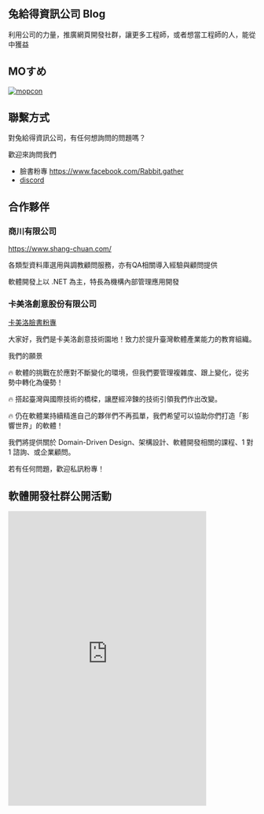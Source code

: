 ## 兔給得資訊公司 Blog

利用公司的力量，推廣網頁開發社群，讓更多工程師，或者想當工程師的人，能從中獲益

## MOすめ

<a href="https://www.youtube.com/channel/UCFpr5TjvP6tFqccS_oTfWHw">
<img src="https://i.imgur.com/FHEbblt.png" alt="mopcon">
</a>

## 聯繫方式

對兔給得資訊公司，有任何想詢問的問題嗎？

歡迎來詢問我們

- 臉書粉專 <https://www.facebook.com/Rabbit.gather>
- [discord](https://discord.gg/MmcM6pBU6g)

## 合作夥伴

### 商川有限公司

<https://www.shang-chuan.com/>

各類型資料庫選用與調教顧問服務，亦有QA相關導入經驗與顧問提供

軟體開發上以 .NET 為主，特長為機構內部管理應用開發

### 卡美洛創意股份有限公司

[卡美洛臉書粉專](https://www.facebook.com/%E5%8D%A1%E7%BE%8E%E6%B4%9B%E5%89%B5%E6%84%8F%E6%8A%80%E8%A1%93%E5%9C%92%E5%9C%B0-109405215094370)

大家好，我們是卡美洛創意技術園地！致力於提升臺灣軟體產業能力的教育組織。

我們的願景

🔥 軟體的挑戰在於應對不斷變化的環境，但我們要管理複雜度、跟上變化，從劣勢中轉化為優勢！

🔥 搭起臺灣與國際技術的橋樑，讓歷經淬鍊的技術引領我們作出改變。

🔥 仍在軟體業持續精進自己的夥伴們不再孤單，我們希望可以協助你們打造「影響世界」的軟體！

我們將提供關於 Domain-Driven Design、架構設計、軟體開發相關的課程、1 對 1 諮詢、或企業顧問。

若有任何問題，歡迎私訊粉專！

## 軟體開發社群公開活動

<iframe src="https://calendar.google.com/calendar/embed?src=b3buhruprrkqmo6nhpc9u6eoig%40group.calendar.google.com&ctz=Asia%2FTaipei&mode=AGENDA" style="border: 0" width="80%" height="600" frameborder="0" scrolling="no"></iframe>
